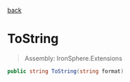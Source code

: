 ﻿

[back](/IronSphere.Extensions/types/WeekOfYearStandard)

# ToString

> Assembly: IronSphere.Extensions

```csharp
public string ToString(string format)
```



 